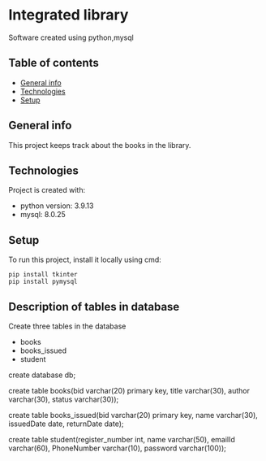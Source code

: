 # Integrated library
Software created using python,mysql

## Table of contents
* [General info](#general-info)
* [Technologies](#technologies)
* [Setup](#setup)

## General info
This project keeps track about the books in the library.
	
## Technologies
Project is created with:
* python version: 3.9.13
* mysql: 8.0.25
	
## Setup
To run this project, install it locally using cmd:

```
pip install tkinter
pip install pymysql
```
## Description of tables in database
Create three tables in the database
* books
* books_issued
* student

create database db;

create table books(bid varchar(20) primary key, title varchar(30), author varchar(30), status varchar(30));

create table books_issued(bid varchar(20) primary key, name varchar(30), issuedDate date, returnDate date);

create table student(register_number int, name varchar(50), emailId varchar(60), PhoneNumber varchar(10), password varchar(100));


